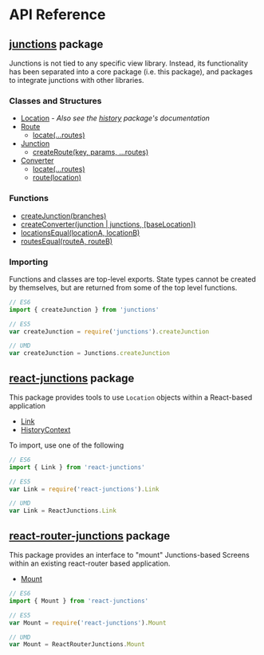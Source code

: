 # API Reference

## [junctions](https://github.com/jamesknelson/react) package

Junctions is not tied to any specific view library. Instead, its functionality has been separated into a core package (i.e. this package), and packages to integrate junctions with other libraries.

### Classes and Structures

* [Location](/docs/api/Location.md) - *Also see the [history](https://github.com/mjackson/history) package's documentation*
* [Route](/docs/api/Route.md)
  * [locate(...routes)](/docs/api/Route.md#locate)
* [Junction](/docs/api/Junction.md)
  * [createRoute(key, params, ...routes)](/docs/api/Junction.md#createRoute)
* [Converter](/docs/api/Converter.md)
  * [locate(...routes)](/docs/api/Converter.md#locate)
  * [route(location)](/docs/api/Converter.md#route)

### Functions

* [createJunction(branches)](/docs/api/createJunction.md)
* [createConverter(junction | junctions, [baseLocation])](/docs/api/createConverter.md)
* [locationsEqual(locationA, locationB)](/docs/api/locationsEqual.md)
* [routesEqual(routeA, routeB)](/docs/api/routesEqual.md)

### Importing

Functions and classes are top-level exports. State types cannot be created by themselves, but are returned from some of the top level functions.

```js
// ES6
import { createJunction } from 'junctions'

// ES5
var createJunction = require('junctions').createJunction

// UMD
var createJunction = Junctions.createJunction
```

## [react-junctions](https://github.com/jamesknelson/react-junctions) package

This package provides tools to use `Location` objects within a React-based application

* [Link](/docs/api/Link.md)
* [HistoryContext](/docs/api/HistoryContext.md)

To import, use one of the following

```js
// ES6
import { Link } from 'react-junctions'

// ES5
var Link = require('react-junctions').Link

// UMD
var Link = ReactJunctions.Link
```

## [react-router-junctions](https://github.com/jamesknelson/react-router-junctions) package

This package provides an interface to "mount" Junctions-based Screens within an existing react-router based application.

* [Mount](/docs/api/Mount.md)

```js
// ES6
import { Mount } from 'react-junctions'

// ES5
var Mount = require('react-junctions').Mount

// UMD
var Mount = ReactRouterJunctions.Mount
```
